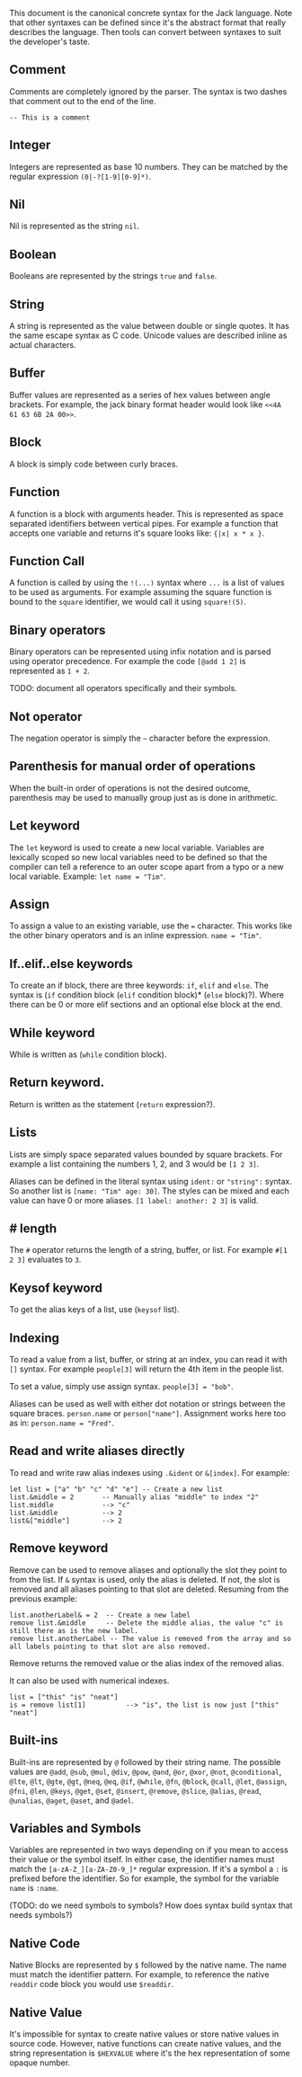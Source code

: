 This document is the canonical concrete syntax for the Jack language.  Note that other syntaxes can be defined since it's the abstract format that really describes the language.  Then tools can convert between syntaxes to suit the developer's taste.

## Comment

Comments are completely ignored by the parser.  The syntax is two dashes that comment out to the end of the line.

    -- This is a comment

## Integer

Integers are represented as base 10 numbers.  They can be matched by the regular expression `(0|-?[1-9][0-9]*)`.

## Nil

Nil is represented as the string `nil`.

## Boolean

Booleans are represented by the strings `true` and `false`.

## String

A string is represented as the value between double or single quotes.  It has the same escape syntax as C code.  Unicode values are described inline as actual characters.

## Buffer

Buffer values are represented as a series of hex values between angle brackets.  For example, the jack binary format header would look like `<<4A 61 63 6B 2A 00>>`.

## Block

A block is simply code between curly braces.

## Function

A function is a block with arguments header.  This is represented as space separated identifiers between vertical pipes.  For example a function that accepts one variable and returns it's square looks like: `{|x| x * x }`.

## Function Call

A function is called by using the `!(...)` syntax where `...` is a list of values to be used as arguments.  For example assuming the square function is bound to the `square` identifier, we would call it using `square!(5)`.

## Binary operators

Binary operators can be represented using infix notation and is parsed using operator precedence.  For example the code `[@add 1 2]` is represented as `1 + 2`.

TODO: document all operators specifically and their symbols.

## Not operator

The negation operator is simply the `~` character before the expression.

## Parenthesis for manual order of operations

When the built-in order of operations is not the desired outcome, parenthesis may be used to manually group just as is done in arithmetic.

## Let keyword

The `let` keyword is used to create a new local variable.  Variables are lexically scoped so new local variables need to be defined so that the compiler can tell a reference to an outer scope apart from a typo or a new local variable.  Example: `let name = "Tim"`.

## Assign

To assign a value to an existing variable, use the `=` character.  This works like the other binary operators and is an inline expression. `name = "Tim"`.

## If..elif..else keywords

To create an if block, there are three keywords: `if`, `elif` and `else`.  The syntax is (`if` condition block (`elif` condition block)* (`else` block)?). Where there can be 0 or more elif sections and an optional else block at the end.

## While keyword

While is written as (`while` condition block).

## Return keyword.

Return is written as the statement (`return` expression?). 

## Lists

Lists are simply space separated values bounded by square brackets.  For example a list containing the numbers 1, 2, and 3 would be `[1 2 3]`.

Aliases can be defined in the literal syntax using `ident:` or `"string":` syntax.  So another list is `[name: "Tim" age: 30]`.  The styles can be mixed and each value can have 0 or more aliases. `[1 label: another: 2 3]` is valid.

## # length

The `#` operator returns the length of a string, buffer, or list. For example `#[1 2 3]` evaluates to `3`.

## Keysof keyword

To get the alias keys of a list, use (`keysof` list).

## Indexing

To read a value from a list, buffer, or string at an index, you can read it with `[]` syntax.  For example `people[3]` will return the 4th item in the people list.

To set a value, simply use assign syntax. `people[3] = "bob"`.

Aliases can be used as well with either dot notation or strings between the square braces. `person.name` or `person["name"]`.  Assignment works here too as in: `person.name = "Fred"`.

## Read and write aliases directly

To read and write raw alias indexes using `.&ident` or `&[index]`.  For example:

    let list = ["a" "b" "c" "d" "e"] -- Create a new list
    list.&middle = 2       -- Manually alias "middle" to index "2"
    list.middle            --> "c"
    list.&middle           --> 2
    list&["middle"]        --> 2

## Remove keyword

Remove can be used to remove aliases and optionally the slot they point to from the list.  If `&` syntax is used, only the alias is deleted.  If not, the slot is removed and all aliases pointing to that slot are deleted.  Resuming from the previous example:

    list.anotherLabel& = 2  -- Create a new label
    remove list.&middle     -- Delete the middle alias, the value "c" is still there as is the new label.
    remove list.anotherLabel -- The value is removed from the array and so all labels pointing to that slot are also removed.

Remove returns the removed value or the alias index of the removed alias.

It can also be used with numerical indexes.

    list = ["this" "is" "neat"]
    is = remove list[1]          --> "is", the list is now just ["this" "neat"]




## Built-ins

Built-ins are represented by `@` followed by their string name. The possible values are `@add`, `@sub`, `@mul`, `@div`, `@pow`, `@and`, `@or`, `@xor`, `@not`, `@conditional`, `@lte`, `@lt`, `@gte`, `@gt`, `@neq`, `@eq`, `@if`, `@while`, `@fn`, `@block`, `@call`, `@let`, `@assign`, `@fni`, `@len`, `@keys`, `@get`, `@set`, `@insert`, `@remove`, `@slice`, `@alias`, `@read`, `@unalias`, `@aget`, `@aset`, and `@adel`.

## Variables and Symbols

Variables are represented in two ways depending on if you mean to access their value or the symbol itself.  In either case, the identifier names must match the `[a-zA-Z_][a-ZA-Z0-9_]*` regular expression.  If it's a symbol a `:` is prefixed before the identifier.  So for example, the symbol for the variable `name` is `:name`.

(TODO: do we need symbols to symbols?  How does syntax build syntax that needs symbols?)

## Native Code

Native Blocks are represented by `$` followed by the native name.  The name must match the identifier pattern. For example, to reference the native `readdir` code block you would use `$readdir`.

## Native Value

It's impossible for syntax to create native values or store native values in source code.  However, native functions can create native values, and the string representation is `$HEXVALUE` where it's the hex representation of some opaque number. 

